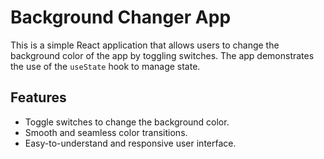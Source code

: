 # Background Changer App

This is a simple React application that allows users to change the background color of the app by toggling switches. The app demonstrates the use of the `useState` hook to manage state.

## Features

- Toggle switches to change the background color.
- Smooth and seamless color transitions.
- Easy-to-understand and responsive user interface.
